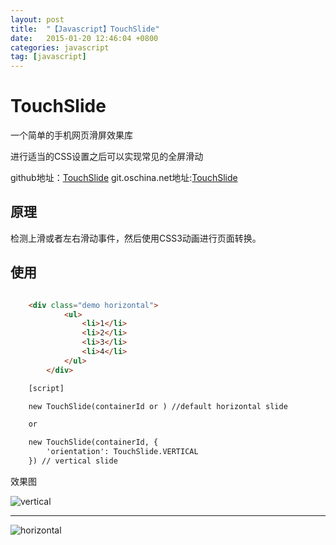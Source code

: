 ```yaml
---
layout: post
title:  "【Javascript】TouchSlide"
date:   2015-01-20 12:46:04 +0800
categories: javascript
tag: [javascript]
---
```

# TouchSlide

一个简单的手机网页滑屏效果库

进行适当的CSS设置之后可以实现常见的全屏滑动

github地址：[TouchSlide](https://github.com/xesam/TouchSlide)
git.oschina.net地址:[TouchSlide](http://git.oschina.net/xesam/TouchSlide)

## 原理

检测上滑或者左右滑动事件，然后使用CSS3动画进行页面转换。

## 使用

```html

    <div class="demo horizontal">
            <ul>
                <li>1</li>
                <li>2</li>
                <li>3</li>
                <li>4</li>
            </ul>
        </div>

    [script]

    new TouchSlide(containerId or ) //default horizontal slide

    or

    new TouchSlide(containerId, {
        'orientation': TouchSlide.VERTICAL
    }) // vertical slide
```

效果图

![vertical](http://git.oschina.net/xesam/Blog/raw/master/javascript/vertical.png)

*****

![horizontal](http://git.oschina.net/xesam/Blog/raw/master/javascript/horizontal.png)


